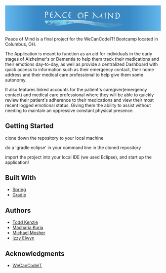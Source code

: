 ![alt text](/src/main/resources/static/images/ReadMeBanner.png "Peace-of-Mind-Banner")

Peace of Mind is a final project for the WeCanCodeIT! Bootcamp located in Columbus, OH.

The Application is meant to function as an aid for individuals in the early stages of Alzheimer's or Dementia
to help them track their medications and their emotions day-to-day, as well as provide a centralized Dashboard
with quick access to information such as their emergency contact, their home address and their medical care
professional to help give them some autonomy.

It also features linked accounts for the patient's caregiver(emergency contact) and medical care professional
where they will be able to quickly review their patient's adherence to their medications and view their most
recent logged emotional status. Giving them the ability to assist without needing to maintain an oppressive
constant physical presence.

## Getting Started

clone down the repository to your local machine

do a 'gradle eclipse' in your command line in the cloned repository

import the project into your local IDE (we used Eclipse), and start up the application!

## Built With

* [Spring](http://spring.io/projects/spring-boot)
* [Gradle](https://gradle.org/)


## Authors

* [Todd Kenzie](https://github.com/ToddKenzie)
* [Macharia Kuria](https://github.com/MachariaKuria)
* [Michael Mosher](https://github.com/Michael-Mosher)
* [Izzy Elwyn](https://github.com/IzzyElwyn)

## Acknowledgments

* [WeCanCodeIT](https://github.com/WeCanCodeIT)
